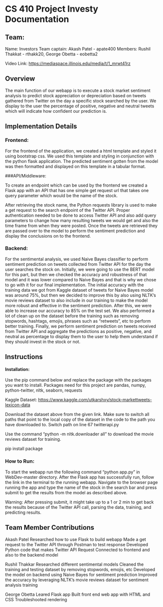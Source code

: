 # CS 410 Project Investy Documentation

## Team:
Name: Investors
Team captain: Akash Patel - apate400
Members: Rushil Thakkat - rthakk20, George Obetta - eobetta2

Video Link: https://mediaspace.illinois.edu/media/t/1_mrwt41rz

## Overview

The main function of our webapp is to execute a stock market sentiment analysis 
to predict stock appreciation or depreciation based on tweets gathered from Twitter on the day a specific stock searched by the user. We display to the user the percentage of positive, negative and neutral tweets which will indicate how confident our prediction is. 

## Implementation Details

### Frontend:

For the frontend of the application, we created a html template and styled it using bootstrap css. We used this template and styling in conjunction with the python flask application. The predicted sentiment gotten from the model was then formatted and displayed on this template in a tabular format.

###API/Middleware:

To create an endpoint which can be used by the frontend we created a Flask app with an API that has one simple get request url that takes one query parameter which would be the name of the stock. 

After retrieving the stock name, the Python requests library is used to make a get request to the search endpoint of the Twitter API. Proper authentication needed to be done to access Twitter API and also add query parameters to change how many resulting tweets we would get and also the time frame from when they were posted. Once the tweets are retrieved they are passed over to the model to perform the sentiment prediction and display the conclusions on to the frontend.

### Backend:

For the sentimental analysis, we used Naive Bayes classifier to perform sentiment prediction on tweets collected from Twitter API for the day the user searches the stock on. Initially, we were going to use the BERT model for this part, but then we checked the accuracy and robustness of that model and it was lower compared to Naive Bayes and that is why we chose to go with it for our final implementation. The initial accuracy with the training data we got from Kaggle dataset of tweets for Naive Bayes model was around 75%, but then we decided to improve this by also using NLTK’s movie reviews dataset to also include in our training to make the model more robust and effective in the sentiment prediction. After this, we were able to increase our accuracy to 85% on the test set. We also performed a lot of clean up on the dataset before the training such as removing stopwords, hashtags, emojis, phrases such as “retweets”, etc to perform better training. Finally, we perform sentiment prediction on tweets received from Twitter API and aggregate the predictions as positive, negative, and neutral as percentage to display them to the user to help them understand if they should invest in the stock or not.


## Instructions

#### Installation:

Use the pip command below and replace the package with the packages you want to install. Packages need for this project are pandas, numpy, python-twitter, nltk, seaborn, requests


Kaggle Dataset: https://www.kaggle.com/utkarshxy/stock-markettweets-lexicon-data

Download the dataset above from the given link. Make sure to switch all paths that point to the local copy of the dataset in the code to the path you have downloaded to. Switch path on line 67 twitterapi.py

Use the command “python -m nltk.downloader all” to download the movie reviews dataset for training.

pip install package

### How to Run:

To start the webapp run the following command “python app.py” in WebDev-master directory. After the Flask app has successfully run, follow the link in the terminal to the running webapp. Navigate to the browser page running the app and type the name of the stock in the search bar and press submit to get the results from the model as described above.

Warning: After pressing submit, it might take up to a 1 or 2 min to get back the results because of the Twitter API call, parsing the data, training, and predicting results.

## Team Member Contributions

Akash Patel 
Researched how to use Flask to build webapp
Made a get request to the Twitter API through Postman to test response
Developed Python code that  makes Twitter API Request 
Connected to frontend and also to the backend model

Rushil Thakkar
Researched different sentimental models
Cleaned the training and testing dataset by removing stopwords, emojis, etc
Developed the model on backend using Naive Bayes for sentiment prediction
Improved the accuracy by leveraging NLTK’s movie reviews dataset for sentiment analysis training

George Obetta 
Leared Flask app
Built front end web app with HTML and CSS
Troubleshooted rendering












	










